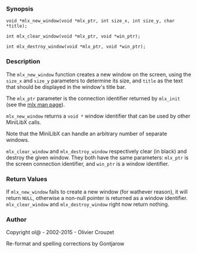 ### Synopsis
```
void *mlx_new_window(void *mlx_ptr, int size_x, int size_y, char *title);

int mlx_clear_window(void *mlx_ptr, void *win_ptr);

int mlx_destroy_window(void *mlx_ptr, void *win_ptr);
```

### Description
The `mlx_new_window` function creates a new window on the screen, using the `size_x` and `size_y` parameters to determine its size, and `title` as the text that should be displayed in the window's title bar.

The `mlx_ptr` parameter is the connection identifier returned by `mlx_init` (see the [mlx man page](mlx.md)).

`mlx_new_window` returns a `void *` window identifier that can be used by other MiniLibX calls.

Note that the MiniLibX can handle an arbitrary number of separate windows.

`mlx_clear_window` and `mlx_destroy_window` respectively clear (in black) and destroy the given window. They both have the same parameters: `mlx_ptr` is the screen connection identifier, and `win_ptr` is a window identifier.

### Return Values
If `mlx_new_window` fails to create a new window (for wathever reason), it will return `NULL`, otherwise a non-null pointer is returned as a window identifier. `mlx_clear_window` and `mlx_destroy_window` right now return nothing.

### Author
Copyright ol@ - 2002-2015 - Olivier Crouzet

Re-format and spelling corrections by Gontjarow
